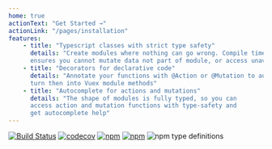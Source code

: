 ```yaml
---
home: true
actionText: "Get Started →"
actionLink: "/pages/installation"
features:
    - title: "Typescript classes with strict type safety"
      details: "Create modules where nothing can go wrong. Compile time type-checking
      ensures you cannot mutate data not part of module, or access unavailable fields"
    - title: "Decorators for declarative code"
      details: "Annotate your functions with @Action or @Mutation to automatically
      turn then into Vuex module methods"
    - title: "Autocomplete for actions and mutations"
      details: "The shape of modules is fully typed, so you can 
      access action and mutation functions with type-safety and
      get autocomplete help"
---
```

<content-center>

[![Build Status](https://travis-ci.org/championswimmer/vuex-module-decorators.svg?branch=master)](https://travis-ci.org/championswimmer/vuex-module-decorators)
[![codecov](https://codecov.io/gh/championswimmer/vuex-module-decorators/branch/master/graph/badge.svg)](https://codecov.io/gh/championswimmer/vuex-module-decorators)
[![npm](https://img.shields.io/npm/v/vuex-module-decorators.svg)](https://www.npmjs.com/package/vuex-module-decorators)
[![npm](https://img.shields.io/npm/dw/vuex-module-decorators.svg?colorB=ff0033)](https://www.npmjs.com/package/vuex-module-decorators)
![npm type definitions](https://img.shields.io/npm/types/vuex-module-decorators.svg)

</content-center>